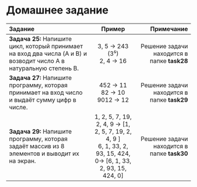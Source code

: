 # Домашнее задание

**Задание**|**Пример**|**Примечание**
:-|:-:|-:
**Задача 25:** Напишите цикл, который принимает на вход два числа (A и B) и возводит число A в натуральную степень B.| 3, 5 -> 243 (3⁵) <br> 2, 4 -> 16 | Решение задачи находится в папке **task28**
**Задача 27:** Напишите программу, которая принимает на вход число и выдаёт сумму цифр в числе. | 452 -> 11 <br> 82 -> 10 <br> 9012 -> 12 | Решение задачи находится в папке **task29**
**Задача 29:** Напишите программу, которая задаёт массив из 8 элементов и выводит их на экран. | 1, 2, 5, 7, 19, 2, 4, 9 -> [1, 2, 5, 7, 19, 2, 4, 9 ] <br> 6, 1, 33, 2, 93, 15, 424, 0-> [6, 1, 33, 2, 93, 15, 424, 0] | Решение задачи находится в папке **task30**